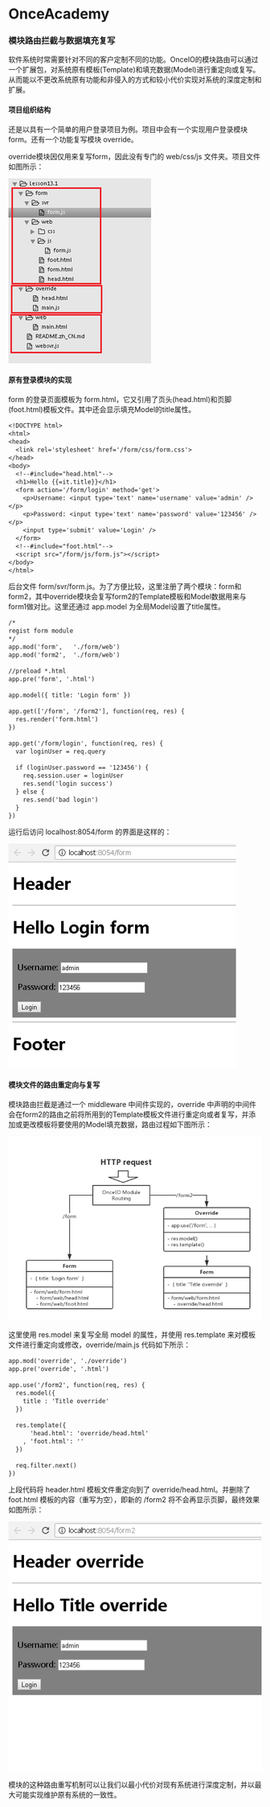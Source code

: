 # OnceAcademy
### 模块路由拦截与数据填充复写

软件系统时常需要针对不同的客户定制不同的功能。OnceIO的模块路由可以通过一个扩展包，对系统原有模板(Template)和填充数据(Model)进行重定向或复写。从而能以不更改系统原有功能和非侵入的方式和较小代价实现对系统的深度定制和扩展。

#### 项目组织结构

还是以具有一个简单的用户登录项目为例。项目中会有一个实现用户登录模块 form。还有一个功能复写模块 override。

override模块因仅用来复写form，因此没有专门的 web/css/js 文件夹。项目文件如图所示：

![module_override_folder](https://github.com/OnceDoc/images/blob/gh-pages/OnceAcademy/module/module_override_folder.png)


#### 原有登录模块的实现

form 的登录页面模板为 form.html，它又引用了页头(head.html)和页脚(foot.html)模板文件。其中还会显示填充Model的title属性。

    <!DOCTYPE html>
    <html>
    <head>
      <link rel='stylesheet' href='/form/css/form.css'>
    </head>
    <body>
      <!--#include="head.html"-->
      <h1>Hello {{=it.title}}</h1>
      <form action='/form/login' method='get'>
        <p>Username: <input type='text' name='username' value='admin' /></p>
        <p>Password: <input type='text' name='password' value='123456' /></p>
        <input type='submit' value='Login' />
      </form>
      <!--#include="foot.html"-->
      <script src="/form/js/form.js"></script>
    </body>
    </html>

后台文件 form/svr/form.js。为了方便比较，这里注册了两个模块：form和form2，其中override模块会复写form2的Template模板和Model数据用来与form1做对比。这里还通过 app.model 为全局Model设置了title属性。

    /*
    regist form module
    */
    app.mod('form',   './form/web')
    app.mod('form2',  './form/web')

    //preload *.html
    app.pre('form', '.html')

    app.model({ title: 'Login form' })

    app.get(['/form', '/form2'], function(req, res) {
      res.render('form.html')
    })

    app.get('/form/login', function(req, res) {
      var loginUser = req.query

      if (loginUser.password == '123456') {
        req.session.user = loginUser
        res.send('login success')
      } else {
        res.send('bad login')
      }
    })

运行后访问 localhost:8054/form 的界面是这样的：

![module_override_folder](https://github.com/OnceDoc/images/blob/gh-pages/OnceAcademy/module/module_form.png)


#### 模块文件的路由重定向与复写

模块路由拦截是通过一个 middleware 中间件实现的，override 中声明的中间件会在form2的路由之前将所用到的Template模板文件进行重定向或者复写，并添加或更改模板将要使用的Model填充数据，路由过程如下图所示：

![module_override](https://github.com/OnceDoc/images/blob/gh-pages/OnceAcademy/module/module_override.png)

这里使用 res.model 来复写全局 model 的属性，并使用 res.template 来对模板文件进行重定向或修改，override/main.js 代码如下所示：

    app.mod('override', './override')
    app.pre('override', '.html')

    app.use('/form2', function(req, res) {
      res.model({
        title : 'Title override'
      })

      res.template({
          'head.html': 'override/head.html'
        , 'foot.html': ''
      })

      req.filter.next()
    })

上段代码将 header.html 模板文件重定向到了 override/head.html。并删除了 foot.html 模板的内容（重写为空），即新的 /form2 将不会再显示页脚，最终效果如图所示：

![module_override_folder](https://github.com/OnceDoc/images/blob/gh-pages/OnceAcademy/module/module_form_override.png)

模块的这种路由重写机制可以让我们以最小代价对现有系统进行深度定制，并以最大可能实现维护原有系统的一致性。